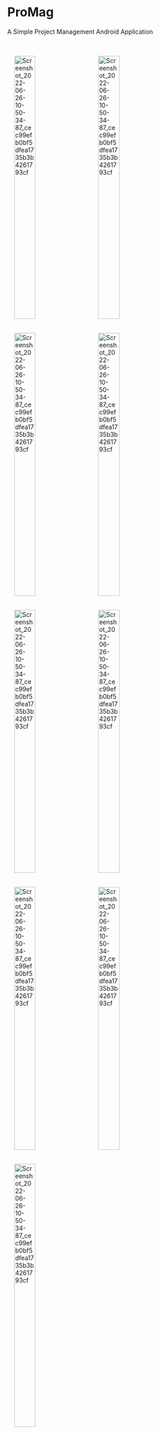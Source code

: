 # ProMag
 A Simple Project Management Android Application
 
 <p float="left">
 
 <br>
 
 
 <img width="280" height="600" alt="Screenshot_2022-06-26-10-50-34-87_cec99efb0bf5dfea1735b3b4261793cf" src="https://user-images.githubusercontent.com/103625079/175804588-a9f7acfe-2c02-43e2-b9eb-3a5d610112bc.jpg?raw=true" style="width: 31%;margin:16px;">
 
 <img width="280" height="600" alt="Screenshot_2022-06-26-10-50-34-87_cec99efb0bf5dfea1735b3b4261793cf" src="https://user-images.githubusercontent.com/103625079/175804606-d3d8171f-8059-4b34-ad80-b87eb06c367e.jpg?raw=true" style="width: 31%;margin:16px;">
 
 <img width="280" height="600" alt="Screenshot_2022-06-26-10-50-34-87_cec99efb0bf5dfea1735b3b4261793cf" src="https://user-images.githubusercontent.com/103625079/175804620-b805ca15-0f29-4556-b954-8431b2c84447.jpg?raw=true" style="width: 31%;margin:16px;">
 
 <img width="280" height="600" alt="Screenshot_2022-06-26-10-50-34-87_cec99efb0bf5dfea1735b3b4261793cf" src="https://user-images.githubusercontent.com/103625079/175804869-d0879ce6-1e03-4c96-a0d1-56b21b88b03e.jpg?raw=true" style="width: 31%;margin:16px;">
 
 <img width="280" height="600" alt="Screenshot_2022-06-26-10-50-34-87_cec99efb0bf5dfea1735b3b4261793cf" src="https://user-images.githubusercontent.com/103625079/175804843-dd5eaa9e-226f-4909-836f-0fedb26e505f.jpg?raw=true" style="width: 31%;margin:16px;">
 
 <img width="280" height="600" alt="Screenshot_2022-06-26-10-50-34-87_cec99efb0bf5dfea1735b3b4261793cf" src="https://user-images.githubusercontent.com/103625079/175804906-b1744a3b-e68b-484a-84e2-bfaea1661058.jpg?raw=true" style="width: 31%;margin:16px;">
 
 <img width="280" height="600" alt="Screenshot_2022-06-26-10-50-34-87_cec99efb0bf5dfea1735b3b4261793cf" src="https://user-images.githubusercontent.com/103625079/175804930-4b690f2c-866a-4598-8623-fd6d41680aaa.jpg?raw=true" style="width: 31%;margin:16px;">
 
 <img width="280" height="600" alt="Screenshot_2022-06-26-10-50-34-87_cec99efb0bf5dfea1735b3b4261793cf" src="https://user-images.githubusercontent.com/103625079/175804991-fa82e8fe-479e-4d84-b6fe-d4c4b3143feb.jpg?raw=true" style="width: 31%;margin:16px;">
 
 <img width="280" height="600" alt="Screenshot_2022-06-26-10-50-34-87_cec99efb0bf5dfea1735b3b4261793cf" src="https://user-images.githubusercontent.com/103625079/175805015-72532677-0e76-4583-b6cd-d26a64946071.jpg?raw=true" style="width: 31%;margin:16px;">


</br>
 
 </p>
